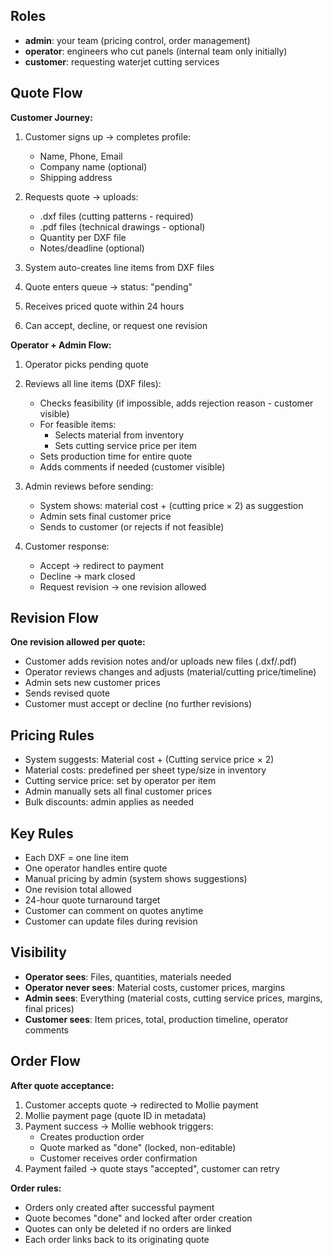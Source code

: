 ## Roles
- **admin**: your team (pricing control, order management)
- **operator**: engineers who cut panels (internal team only initially)
- **customer**: requesting waterjet cutting services

## Quote Flow

**Customer Journey:**
1. Customer signs up → completes profile:
   - Name, Phone, Email
   - Company name (optional)
   - Shipping address
   
2. Requests quote → uploads:
   - .dxf files (cutting patterns - required)
   - .pdf files (technical drawings - optional)
   - Quantity per DXF file
   - Notes/deadline (optional)
   
3. System auto-creates line items from DXF files
4. Quote enters queue → status: "pending"
5. Receives priced quote within 24 hours
6. Can accept, decline, or request one revision

**Operator + Admin Flow:**
1. Operator picks pending quote
2. Reviews all line items (DXF files):
   - Checks feasibility (if impossible, adds rejection reason - customer visible)
   - For feasible items:
     * Selects material from inventory
     * Sets cutting service price per item
   - Sets production time for entire quote
   - Adds comments if needed (customer visible)
   
3. Admin reviews before sending:
   - System shows: material cost + (cutting price × 2) as suggestion
   - Admin sets final customer price
   - Sends to customer (or rejects if not feasible)

4. Customer response:
   - Accept → redirect to payment
   - Decline → mark closed
   - Request revision → one revision allowed

## Revision Flow

**One revision allowed per quote:**
- Customer adds revision notes and/or uploads new files (.dxf/.pdf)
- Operator reviews changes and adjusts (material/cutting price/timeline)
- Admin sets new customer prices
- Sends revised quote
- Customer must accept or decline (no further revisions)

## Pricing Rules
- System suggests: Material cost + (Cutting service price × 2)
- Material costs: predefined per sheet type/size in inventory
- Cutting service price: set by operator per item
- Admin manually sets all final customer prices
- Bulk discounts: admin applies as needed

## Key Rules
- Each DXF = one line item
- One operator handles entire quote
- Manual pricing by admin (system shows suggestions)
- One revision total allowed
- 24-hour quote turnaround target
- Customer can comment on quotes anytime
- Customer can update files during revision

## Visibility
- **Operator sees**: Files, quantities, materials needed
- **Operator never sees**: Material costs, customer prices, margins
- **Admin sees**: Everything (material costs, cutting service prices, margins, final prices)
- **Customer sees**: Item prices, total, production timeline, operator comments

## Order Flow

**After quote acceptance:**
1. Customer accepts quote → redirected to Mollie payment
2. Mollie payment page (quote ID in metadata)
3. Payment success → Mollie webhook triggers:
   - Creates production order
   - Quote marked as "done" (locked, non-editable)
   - Customer receives order confirmation
4. Payment failed → quote stays "accepted", customer can retry

**Order rules:**
- Orders only created after successful payment
- Quote becomes "done" and locked after order creation
- Quotes can only be deleted if no orders are linked
- Each order links back to its originating quote